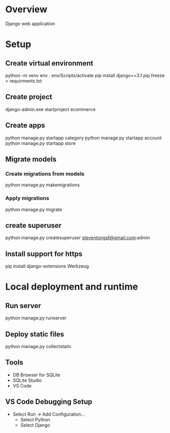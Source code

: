 # Overview
Django web application

# Setup
## Create virtual environment
python -m venv env
. env/Scripts/activate
pip install django==3.1
pip freeze > requirments.txt
## Create project
django-admin.exe startproject ecommerce

## Create apps
python manage.py startapp category
python manage.py startapp account
python manage.py startapp store

## Migrate models
### Create migrations from models
python manage.py makemigrations
### Apply migrations
python manage.py migrate

## create superuser
python manage.py createsuperuser
steventongsf@gmail.com:admin


## Install support for https
pip install django-extensions Werkzeug


# Local deployment and runtime
## Run server
python manage.py runserver

## Deploy static files
python manage.py  collectstatic

## Tools
* DB Browser for SQLite
* SQLite Studio
* VS Code

## VS Code Debugging Setup
* Select Run -> Add Configuration...
  * Select Python
  * Select Django
